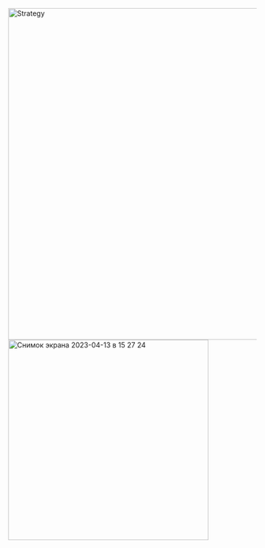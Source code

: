 <img width="672" alt="Strategy" src="https://user-images.githubusercontent.com/91331145/231757704-492892d6-27bd-4691-985d-f5ab1e73061c.png">

<img width="406" alt="Снимок экрана 2023-04-13 в 15 27 24" src="https://user-images.githubusercontent.com/91331145/231758088-e0295529-e5e1-4be9-bff5-dbf388418431.png">

